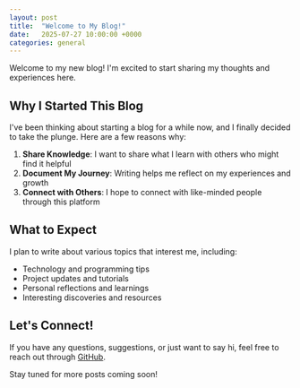 ```yaml
---
layout: post
title:  "Welcome to My Blog!"
date:   2025-07-27 10:00:00 +0000
categories: general
---
```


Welcome to my new blog! I'm excited to start sharing my thoughts and experiences here.

## Why I Started This Blog

I've been thinking about starting a blog for a while now, and I finally decided to take the plunge. Here are a few reasons why:

1. **Share Knowledge**: I want to share what I learn with others who might find it helpful
2. **Document My Journey**: Writing helps me reflect on my experiences and growth
3. **Connect with Others**: I hope to connect with like-minded people through this platform

## What to Expect

I plan to write about various topics that interest me, including:

- Technology and programming tips
- Project updates and tutorials
- Personal reflections and learnings
- Interesting discoveries and resources

## Let's Connect!

If you have any questions, suggestions, or just want to say hi, feel free to reach out through [GitHub](https://github.com/simongu20070911).

Stay tuned for more posts coming soon!